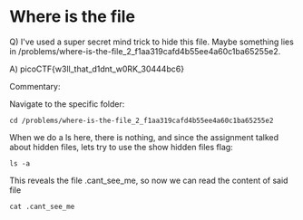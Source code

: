 # Where is the file
Q) I've used a super secret mind trick to hide this file. Maybe something lies in /problems/where-is-the-file_2_f1aa319cafd4b55ee4a60c1ba65255e2.

A) picoCTF{w3ll_that_d1dnt_w0RK_30444bc6}

Commentary:

Navigate to the specific folder:
```
cd /problems/where-is-the-file_2_f1aa319cafd4b55ee4a60c1ba65255e2
```
When we do a ls here, there is nothing, and since the assignment talked about hidden files, lets try to use the show hidden files flag:

```
ls -a
```

This reveals the file .cant_see_me, so now we can read the content of said file
```
cat .cant_see_me
```